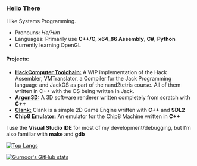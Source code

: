 ### Hello There

I like Systems Programming.


- Pronouns: *He/Him*
- Languages: Primarily use **C++/C**, **x64_86 Assembly**, **C#**, **Python**
- Currently learning OpenGL

#### Projects:

- [**HackComputer Toolchain:**](https://github.com/H0mTanks/HackComputer) A WIP implementation of the Hack Assembler, VMTranslator, a Compiler for the Jack Programming language and JackOS as part of the nand2tetris course. All of them written in C++ with the OS being written in Jack.
- [**Argon3D:**](https://github.com/H0mTanks/Argon3DRenderer/) A 3D software renderer written completely from scratch with **C++**
- [**Clank:**](https://github.com/H0mTanks/Clank2DGameEngine) Clank is a simple 2D Game Engine written with **C++** and **SDL2**
- [**Chip8 Emulator:**](https://github.com/H0mTanks/Chip8EmulatorCpp) An emulator for the Chip8 Machine written in **C++**


I use the **Visual Studio IDE** for most of my development/debugging, but I'm also familiar with **make** and **gdb**
<!--
**H0mTanks/H0mTanks** is a ✨ _special_ ✨ repository because its `README.md` (this file) appears on your GitHub profile.

Here are some ideas to get you started:

- 🔭 I’m currently working on ...
- 🌱 I’m currently learning ...
- 👯 I’m looking to collaborate on ...
- 🤔 I’m looking for help with ...
- 💬 Ask me about ...
- 📫 How to reach me: ...
- 😄 Pronouns: ...
- ⚡ Fun fact: ...
-->

[![Top Langs](https://github-readme-stats.vercel.app/api/top-langs/?username=H0mTanks&exclude_repo=programming,Chip8EmulatorCpp&layout=compact)](https://github.com/H0mTanks/github-readme-stats)


[![Gurnoor's GitHub stats](https://github-readme-stats.vercel.app/api?username=H0mTanks&count_private=true&show_icons=true)](https://github.com/anuraghazra/github-readme-stats)
